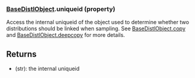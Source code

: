 ### [BaseDistlObject](BaseDistlObject.md).uniqueid (property)




Access the internal uniqueid of the object used to determine whether
two distributions should be linked when sampling.  See [BaseDistlObject.copy](BaseDistlObject.copy.md)
and [BaseDistlObject.deepcopy](BaseDistlObject.deepcopy.md) for more details.

Returns
-----------
* (str): the internal uniqueid

